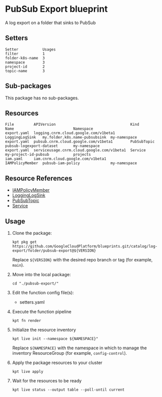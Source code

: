 # PubSub Export blueprint

A log export on a folder that sinks to PubSub

## Setters

```
Setter           Usages
filter           1
folder-k8s-name  3
namespace        3
project-id       2
topic-name       3
```

## Sub-packages

This package has no sub-packages.

## Resources

```
File         APIVersion                                  Kind             Name                           Namespace
export.yaml  logging.cnrm.cloud.google.com/v1beta1       LoggingLogSink   my.folder.k8s.name-pubsubsink  my-namespace
export.yaml  pubsub.cnrm.cloud.google.com/v1beta1        PubSubTopic      pubsub-logexport-dataset       my-namespace
export.yaml  serviceusage.cnrm.cloud.google.com/v1beta1  Service          my-project-id-pubsub           projects
iam.yaml     iam.cnrm.cloud.google.com/v1beta1           IAMPolicyMember  pubsub-iam-policy              my-namespace
```

## Resource References

- [IAMPolicyMember](https://cloud.google.com/config-connector/docs/reference/resource-docs/iam/iampolicymember)
- [LoggingLogSink](https://cloud.google.com/config-connector/docs/reference/resource-docs/logging/logginglogsink)
- [PubSubTopic](https://cloud.google.com/config-connector/docs/reference/resource-docs/pubsub/pubsubtopic)
- [Service](https://cloud.google.com/config-connector/docs/reference/resource-docs/serviceusage/service)

## Usage

1.  Clone the package:
    ```
    kpt pkg get https://github.com/GoogleCloudPlatform/blueprints.git/catalog/log-export/folder/pubsub-export@${VERSION}
    ```
    Replace `${VERSION}` with the desired repo branch or tag
    (for example, `main`).

1.  Move into the local package:
    ```
    cd "./pubsub-export/"
    ```

1.  Edit the function config file(s):
    - setters.yaml

1.  Execute the function pipeline
    ```
    kpt fn render
    ```

1.  Initialize the resource inventory
    ```
    kpt live init --namespace ${NAMESPACE}"
    ```
    Replace `${NAMESPACE}` with the namespace in which to manage
    the inventory ResourceGroup (for example, `config-control`).

1.  Apply the package resources to your cluster
    ```
    kpt live apply
    ```

1.  Wait for the resources to be ready
    ```
    kpt live status --output table --poll-until current
    ```

